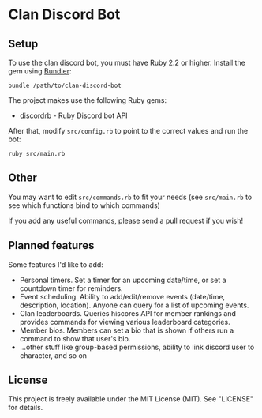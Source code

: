 # Clan Discord Bot

## Setup

To use the clan discord bot, you must have Ruby 2.2 or higher. Install the gem using [Bundler](http://bundler.io/):

```
bundle /path/to/clan-discord-bot
```

The project makes use the following Ruby gems:
 * [discordrb](https://github.com/meew0/discordrb) - Ruby Discord bot API

After that, modify `src/config.rb` to point to the correct values and run the bot:
```
ruby src/main.rb
```

## Other

You may want to edit `src/commands.rb` to fit your needs (see `src/main.rb` to see which functions bind to which commands)

If you add any useful commands, please send a pull request if you wish!

## Planned features

Some features I'd like to add:
 * Personal timers. Set a timer for an upcoming date/time, or set a countdown timer for reminders.
 * Event scheduling. Ability to add/edit/remove events (date/time, description, location). Anyone can query for a list of upcoming events.
 * Clan leaderboards. Queries hiscores API for member rankings and provides commands for viewing various leaderboard categories.
 * Member bios. Members can set a bio that is shown if others run a command to show that user's bio.
 * ...other stuff like group-based permissions, ability to link discord user to character, and so on

## License

This project is freely available under the MIT License (MIT). See "LICENSE" for details.